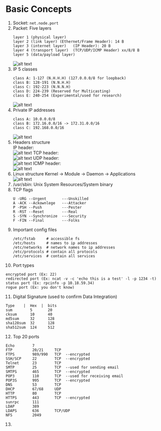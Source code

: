 # Basic Concepts
1. Socket: `net.node.port`
2. Packet: Five layers 
   ```
   layer 1 (physical layer)
   layer 2 (link layer) (Ethernet/Frame Header): 14 B
   layer 3 (internet layer)   (IP Header): 20 B
   layer 4 (transport layer)  (TCP/UDP/ICMP Header) xx/8/8 B
   layer 5 (data/payload layer)
   ```
   ![alt text](https://github.com/mndarren/Code-Lib/blob/master/Linux_Security_lib/resource/packet_layers.png)
3. IP 5 classes
   ```
   class A: 1-127 (N.H.H.H) (127.0.0.0/8 for loopback)
   class B: 128-191 (N.N.H.H)
   class C: 192-223 (N.N.N.H)
   class D: 224-239 (Reserved for Multicasting)
   class E: 240-254 (Experimental/used for research)
   ```
   ![alt text](https://github.com/mndarren/Code-Lib/blob/master/Linux_Security_lib/resource/IP_classes.PNG)
4. Private IP addresses
   ```
   class A: 10.0.0.0/8
   class B: 172.16.0.0/16 -> 172.31.0.0/16
   class C: 192.168.0.0/16
   ```
   ![alt text](https://github.com/mndarren/Code-Lib/blob/master/Linux_Security_lib/resource/private_IP.PNG)
5. Headers structure  
   IP header:  
   ![alt text](https://github.com/mndarren/Code-Lib/blob/master/Linux_Security_lib/resource/IP_header.PNG)
   TCP header:  
   ![alt text](https://github.com/mndarren/Code-Lib/blob/master/Linux_Security_lib/resource/TCP_header.PNG)
   UDP header:  
   ![alt text](https://github.com/mndarren/Code-Lib/blob/master/Linux_Security_lib/resource/UDP_header.PNG)
   ICMP header:  
   ![alt text](https://github.com/mndarren/Code-Lib/blob/master/Linux_Security_lib/resource/ICMP_header.PNG)
6. Linux structure
   Kernel -> Module -> Daemon -> Applications  
   ![alt text](https://github.com/mndarren/Code-Lib/blob/master/Linux_Security_lib/resource/Linux_structure.PNG)
7. /usr/sbin: Unix System Resources/System binary
8. TCP flags
   ```
   U -URG --Urgent       ---Unskilled
   A -ACK --Ackownlege   ---Attacker
   P -PSH --Push         ---Pester
   R -RST --Reset        ---Real
   S -SYN --Synchronize  ---Security
   F -FIN --Final        ---Folks
   ```
9. Important config files
   ```
   /etc/fstab     # accessible fs
   /etc/hosts     # names to ip addresses
   /etc/networks  # network names to ip addresses
   /etc/protocols # contain all protocols
   /etc/services  # contain all services
   ```
10. Port types
   ```
   encrypted port (Ex: 22)
   redirected port (Ex: ncat -v -c 'echo this is a test' -l -p 1234 -t)
   status port (Ex: rpcinfo -p 10.18.59.34)
   rogue port (Ex: you don't know)
   ```
11. Digital Signature (used to confirm Data Integration)
   ```
   Type    |  Hex  |  bits
   sum        5       20
   cksum      10      40
   md5sum     32      128
   sha128sum  32      128
   sha512sum  124     512
   ```
12. Top 20 ports
   ```
   Echo        7      
   FTP         20/21     TCP
   FTPS        989/990   TCP  --encrypted
   SSH/SCP     22        TCP  --encrypted
   Telnet      23        TCP
   SMTP        25        TCP  --used for sending email
   SMTPS       465       TCP  --encrypted
   POP3        110       TCP  --used for receiving email
   POP3S       995       TCP  --encrypted
   DNS         53        TCP
   DHCP        67/68     UDP
   HTTP        80        TCP
   HTTPS       443       TCP  --encrypted
   sunrpc      111   
   LDAP        389   
   LDAPS       636       TCP/UDP
   NFS         2049
   ```   
13. 
